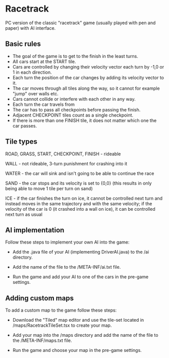 # Racetrack

PC version of the classic "racetrack" game (usually played with pen and paper) with AI interface.

## Basic rules

 - The goal of the game is to get to the finish in the least turns.
 - All cars start at the START tile.
 - Cars are controlled by changing their velocity vector each turn by -1,0 or 1 in each direction.
 - Each turn the position of the car changes by adding its velocity vector to it.
 - The car moves through all tiles along the way, so it cannot for example "jump" over walls etc.
 - Cars cannot collide or interfere with each other in any way.
 - Each turn the car travels from
 - The car has to pass all checkpoints before passing the finish.
 - Adjacent CHECKPOINT tiles count as a single checkpoint.
 - If there is more than one FINISH tile, it does not matter which one the car passes.

## Tile types

ROAD, GRASS, START, CHECKPOINT, FINISH - rideable

WALL - not rideable, 3-turn punishment for crashing into it

WATER - the car will sink and isn't going to be able to continue the race

SAND - the car stops and its velocity is set to {0,0} (this results in only being able to move 1 tile per turn on sand)

ICE - if the car finishes the turn on ice, it cannot be controlled next turn and instead moves in the same trajectory and with the same velocity; if the velocity of the car is 0 (it crashed into a wall on ice), it can be controlled next turn as usual

## AI implementation

Follow these steps to implement your own AI into the game:

- Add the .java file of your AI (implementing DriverAI.java) to the /ai directory.

- Add the name of the file to the /META-INF/ai.txt file.

- Run the game and add your AI to one of the cars in the pre-game settings.

## Adding custom maps

To add a custom map to the game follow these steps:

- Download the "Tiled" map editor and use the tile-set located in /maps/RacetrackTileSet.tsx to create your map.

- Add your map into the /maps directory and add the name of the file to the /META-INF/maps.txt file.

- Run the game and choose your map in the pre-game settings.
